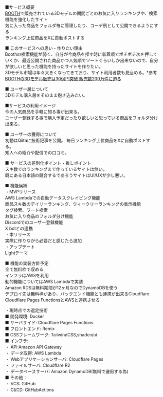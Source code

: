 ■サービス概要  
[BOOTH](https://booth.pm/ja)で販売されている3Dモデルの期間ごとのお気に入りランキングや、検索機能を強化したサイト  
気に入った商品をフォルダ毎に管理したり、コーデ例として公開できるようにする  
ランキング上位商品をXに自動ポストする  
  
■ このサービスへの思い・作りたい理由  
Boothの検索機能が弱く、自分が今商品を探す時に新着順でポチポチ次を押していくか、最近公開された商品かつ人気順でソートぐらいしか出来ないので、自分が欲しいと思った機能を持ったサイトを作りたい。  
3Dモデル市場は年々大きくなってきており、サイト利用者数も見込める。*参考[BOOTHの3Dモデル販売は30億円突破 販売数200万件に迫る](https://www.watch.impress.co.jp/docs/news/1565599.html)  
  
■ ユーザー層について  
3Dモデル購入層をそのまま抱き込みたい。  
  
■サービスの利用イメージ  
今の人気商品を手軽に知る事が出来る。  
ユーザー登録する事で購入予定だったり欲しいと思っている商品をフォルダ分け出来る。  
  
■ ユーザーの獲得について  
初動はQiitaに技術記事を公開。
毎日ランキング上位商品をXに自動ポストする。  
知人への紹介や配信での口コミ。  
  
■ サービスの差別化ポイント・推しポイント  
スキ数でのランキングまで作っているサイトは無い。  
既にある日本語の競合するであろうサイトはUI/UXが少し悪い。  
  
■ 機能候補  
・MVPリリース  
AWS Lambdaでの自動データスクレイピング機能  
商品スキ数のデイリーランキング、ウィークリーランキングの表示機能  
タグ検索、ワード検索  
お気に入り商品のフォルダ分け機能  
Discordでのユーザー登録機能  
X botとの連携  
・本リリース  
実際に作りながら必要だと感じたら追加  
・アップデート  
Lightテーマ  
  
■ 機能の実装方針予定  
全て無料枠で収める  
インフラはAWSを利用  
動的機能についてはAWS Lambdaで実装  
Amazon RDSは無料期間が12ヶ月なのでDynamoDBを使う  
デプロイ先は無料枠があり、バックエンド機能とも連携が出来るCloudflare  
Cloudflare Pages FunctionsとAWSと連携させる  
  
・現時点での選定技術  
■ 開発環境: Docker  
■ サーバサイド: Cloudflare Pages Functions  
■ フロントエンド: Remix  
■ CSSフレームワーク: TailwindCSS,shadcn/ui  
■ インフラ:  
・ API:Amazon API Gateway  
・ データ取得: AWS Lambda  
・ Webアプリケーションサーバ: Cloudflare Pages  
・ ファイルサーバ: Cloudflare R2  
・ データベースサーバ: Amazon DynamoDB(無料で運用する為)  
■ その他：  
・ VCS: GitHub  
・ CI/CD: GitHubActions  